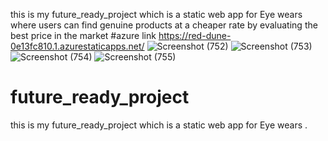 this is my future_ready_project which is a static web app for Eye wears where users can find genuine products at a cheaper rate by evaluating the best price in the market
#azure link https://red-dune-0e13fc810.1.azurestaticapps.net/
![Screenshot (752)](https://user-images.githubusercontent.com/78343463/177139082-2897b7e3-10bf-4990-8b84-ff13e05a1fa7.png)
![Screenshot (753)](https://user-images.githubusercontent.com/78343463/177139087-216770fa-76b9-433d-9792-8630d1c1b28f.png)
![Screenshot (754)](https://user-images.githubusercontent.com/78343463/177139090-c074401b-73a8-4ff9-9bc8-8312e4cd9468.png)
![Screenshot (755)](https://user-images.githubusercontent.com/78343463/177139091-ece37405-f3f0-4dbf-9ea1-4eea2c09f043.png)
# future_ready_project
this is my future_ready_project which is a static web app for Eye wears .
